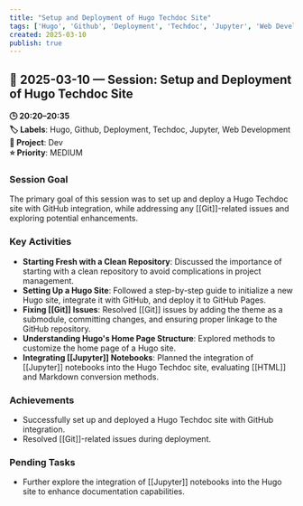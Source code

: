 ```yaml
---
title: "Setup and Deployment of Hugo Techdoc Site"
tags: ['Hugo', 'Github', 'Deployment', 'Techdoc', 'Jupyter', 'Web Development']
created: 2025-03-10
publish: true
---
```


## 📅 2025-03-10 — Session: Setup and Deployment of Hugo Techdoc Site

**🕒 20:20–20:35**  
**🏷️ Labels**: Hugo, Github, Deployment, Techdoc, Jupyter, Web Development  
**📂 Project**: Dev  
**⭐ Priority**: MEDIUM  


### Session Goal
The primary goal of this session was to set up and deploy a Hugo Techdoc site with GitHub integration, while addressing any [[Git]]-related issues and exploring potential enhancements.

### Key Activities
- **Starting Fresh with a Clean Repository**: Discussed the importance of starting with a clean repository to avoid complications in project management.
- **Setting Up a Hugo Site**: Followed a step-by-step guide to initialize a new Hugo site, integrate it with GitHub, and deploy it to GitHub Pages.
- **Fixing [[Git]] Issues**: Resolved [[Git]] issues by adding the theme as a submodule, committing changes, and ensuring proper linkage to the GitHub repository.
- **Understanding Hugo's Home Page Structure**: Explored methods to customize the home page of a Hugo site.
- **Integrating [[Jupyter]] Notebooks**: Planned the integration of [[Jupyter]] notebooks into the Hugo Techdoc site, evaluating [[HTML]] and Markdown conversion methods.

### Achievements
- Successfully set up and deployed a Hugo Techdoc site with GitHub integration.
- Resolved [[Git]]-related issues during deployment.

### Pending Tasks
- Further explore the integration of [[Jupyter]] notebooks into the Hugo site to enhance documentation capabilities.
